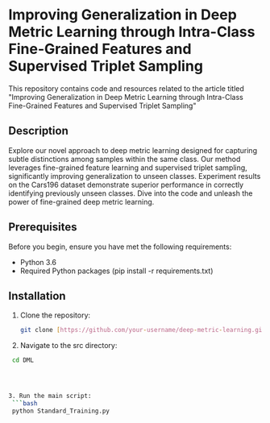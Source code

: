 # Improving Generalization in Deep Metric Learning through Intra-Class Fine-Grained Features and Supervised Triplet Sampling

This repository contains code and resources related to the article titled "Improving Generalization in Deep Metric Learning through Intra-Class Fine-Grained Features and Supervised Triplet Sampling"

## Description

Explore our novel approach to deep metric learning designed for capturing subtle distinctions among samples within the same class. Our method leverages fine-grained feature learning and supervised triplet sampling, significantly improving generalization to unseen classes. Experiment results on the Cars196 dataset demonstrate superior performance in correctly identifying previously unseen classes. Dive into the code and unleash the power of fine-grained deep metric learning.

## Prerequisites

Before you begin, ensure you have met the following requirements:
- Python 3.6
- Required Python packages (pip install -r requirements.txt)

## Installation

1. Clone the repository:
   ```bash
   git clone [https://github.com/your-username/deep-metric-learning.git](https://github.com/hamidehRafiee/DML.git)
   
   
2. Navigate to the src directory:
  ```bash
   cd DML




3. Run the main script:
   ```bash
   python Standard_Training.py


   
